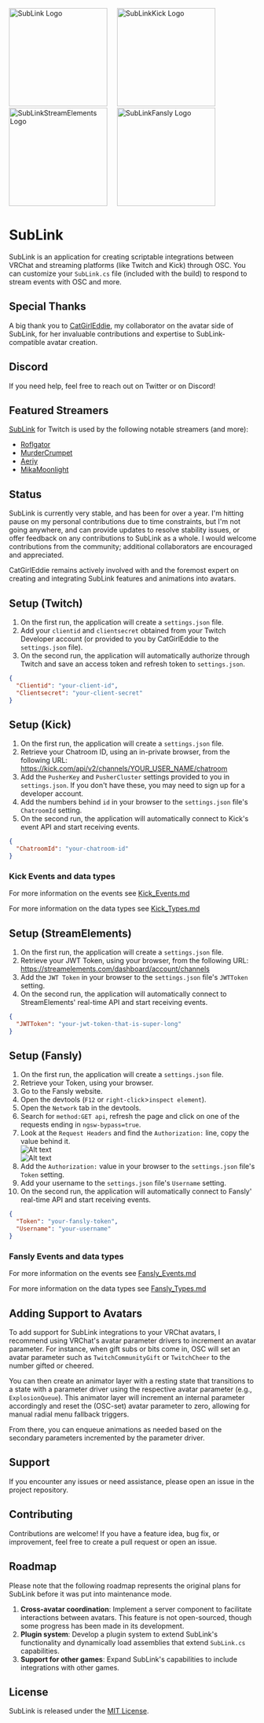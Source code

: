 <img src="Icon/SubLink.png" alt="SubLink Logo" width="200" height="200">
&nbsp;&nbsp;&nbsp;&nbsp;<img src="Icon/SubLinkKick.png" alt="SubLinkKick Logo" width="200" height="200">
&nbsp;&nbsp;&nbsp;&nbsp;<img src="Icon/SubLinkStreamElements.png" alt="SubLinkStreamElements Logo" width="200" height="200">
&nbsp;&nbsp;&nbsp;&nbsp;<img src="Icon/SubLinkFansly.png" alt="SubLinkFansly Logo" width="200" height="200">

# SubLink

SubLink is an application for creating scriptable integrations between VRChat and streaming platforms (like Twitch and Kick) through OSC. You can customize your `SubLink.cs` file (included with the build) to respond to stream events with OSC and more.

## Special Thanks

A big thank you to [CatGirlEddie](https://www.twitch.tv/catgirleddie), my collaborator on the avatar side of SubLink, for her invaluable contributions and expertise to SubLink-compatible avatar creation.

## Discord

If you need help, feel free to reach out on Twitter or on Discord!

## Featured Streamers

[SubLink](https://github.com/yewnyx/SubLink) for Twitch is used by the following notable streamers (and more):

- [Roflgator](https://www.twitch.tv/roflgator)
- [MurderCrumpet](https://www.twitch.tv/murdercrumpet)
- [Aeriy](https://www.twitch.tv/aeriy)
- [MikaMoonlight](https://www.twitch.tv/mikamoonlight)

## Status
SubLink is currently very stable, and has been for over a year. I'm hitting pause on my personal contributions due to time constraints, but I'm not going anywhere, and can provide updates to resolve stability issues, or offer feedback on any contributions to SubLink as a whole. I would welcome contributions from the community; additional collaborators are encouraged and appreciated.

CatGirlEddie remains actively involved with and the foremost expert on creating and integrating SubLink features and animations into avatars.

## Setup (Twitch)

1. On the first run, the application will create a `settings.json` file.
2. Add your `clientid` and `clientsecret` obtained from your Twitch Developer account (or provided to you by CatGirlEddie to the `settings.json` file).
3. On the second run, the application will automatically authorize through Twitch and save an access token and refresh token to `settings.json`.

```json
{
  "Clientid": "your-client-id",
  "Clientsecret": "your-client-secret"
}
```

## Setup (Kick)

1. On the first run, the application will create a `settings.json` file.
2. Retrieve your Chatroom ID, using an in-private browser, from the following URL: https://kick.com/api/v2/channels/YOUR_USER_NAME/chatroom
3. Add the `PusherKey` and `PusherCluster` settings provided to you in `settings.json`. If you don't have these, you may need to sign up for a developer account.
4. Add the numbers behind `id` in your browser to the `settings.json` file's `ChatroomId` setting.
5. On the second run, the application will automatically connect to Kick's event API and start receiving events.

```json
{
  "ChatroomId": "your-chatroom-id"
}
```

### Kick Events and data types

For more information on the events see [Kick_Events.md](Docs/Kick_Events.md)

For more information on the data types see [Kick_Types.md](Docs/Kick_Types.md)

## Setup (StreamElements)

1. On the first run, the application will create a `settings.json` file.
2. Retrieve your JWT Token, using your browser, from the following URL: https://streamelements.com/dashboard/account/channels
3. Add the `JWT Token` in your browser to the `settings.json` file's `JWTToken` setting.
4. On the second run, the application will automatically connect to StreamElements' real-time API and start receiving events.

```json
{
  "JWTToken": "your-jwt-token-that-is-super-long"
}
```

## Setup (Fansly)

1. On the first run, the application will create a `settings.json` file.
2. Retrieve your Token, using your browser.
  1. Go to the Fansly website.
  2. Open the devtools (`F12` or `right-click`>`inspect element`).
  3. Open the `Network` tab in the devtools.
  4. Search for `method:GET api`, refresh the page and click on one of the requests ending in `ngsw-bypass=true`.
  5. Look at the `Request Headers` and find the `Authorization:` line, copy the value behind it.  
![Alt text](Docs/token-step-1.png?raw=true "Token Step 1")  
![Alt text](Docs/token-step-2.png?raw=true "Token Step 2")
3. Add the `Authorization:` value in your browser to the `settings.json` file's `Token` setting.
4. Add your username to the `settings.json` file's `Username` setting.
5. On the second run, the application will automatically connect to Fansly' real-time API and start receiving events.

```json
{
  "Token": "your-fansly-token",
  "Username": "your-username"
}
```

### Fansly Events and data types

For more information on the events see [Fansly_Events.md](Docs/Fansly_Events.md)

For more information on the data types see [Fansly_Types.md](Docs/Fansly_Types.md)

## Adding Support to Avatars

To add support for SubLink integrations to your VRChat avatars, I recommend using VRChat's avatar parameter drivers to increment an avatar parameter. For instance, when gift subs or bits come in, OSC will set an avatar parameter such as `TwitchCommunityGift` or `TwitchCheer` to the number gifted or cheered.

You can then create an animator layer with a resting state that transitions to a state with a parameter driver using the respective avatar parameter (e.g., `ExplosionQueue`). This animator layer will increment an internal parameter accordingly and reset the (OSC-set) avatar parameter to zero, allowing for manual radial menu fallback triggers.

From there, you can enqueue animations as needed based on the secondary parameters incremented by the parameter driver.

## Support

If you encounter any issues or need assistance, please open an issue in the project repository.

## Contributing

Contributions are welcome! If you have a feature idea, bug fix, or improvement, feel free to create a pull request or open an issue.

## Roadmap
Please note that the following roadmap represents the original plans for SubLink before it was put into maintenance mode.

1. **Cross-avatar coordination**: Implement a server component to facilitate interactions between avatars. This feature is not open-sourced, though some progress has been made in its development.
2. **Plugin system**: Develop a plugin system to extend SubLink's functionality and dynamically load assemblies that extend `SubLink.cs` capabilities.
3. **Support for other games**: Expand SubLink's capabilities to include integrations with other games.


## License

SubLink is released under the [MIT License](https://opensource.org/licenses/MIT).
